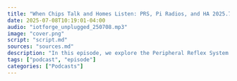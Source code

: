 ```yaml
---
title: "When Chips Talk and Homes Listen: PRS, Pi Radios, and HA 2025.7"
date: 2025-07-08T10:19:01-04:00
audio: "iotforge_unplugged_250708.mp3"
image: "cover.png"
script: "script.md"
sources: "sources.md"
description: "In this episode, we explore the Peripheral Reflex System (PRS) — a hidden gem inside Silicon Labs chips that enables ultra-low-power, high-speed hardware reactions without waking the CPU. We look at Raspberry Pi’s new $4 certified radio module that can save you thousands in wireless certification costs, and meet Walter — a powerful ESP32-S3 + 5G module built for cellular-connected IoT in the field. Finally, we dive into Home Assistant 2025.7, with its redesigned tablet-friendly dashboards, fully local conversational voice assistant, and cleaner, modular device integration."
tags: ["podcast", "episode"]
categories: ["Podcasts"]
---
```


